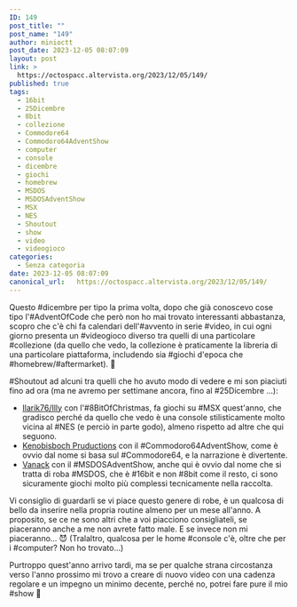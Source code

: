 ```yaml
---
ID: 149
post_title: ""
post_name: "149"
author: minioctt
post_date: 2023-12-05 08:07:09
layout: post
link: >
  https://octospacc.altervista.org/2023/12/05/149/
published: true
tags:
  - 16bit
  - 25Dicembre
  - 8bit
  - collezione
  - Commodore64
  - Commodoro64AdventShow
  - computer
  - console
  - dicembre
  - giochi
  - homebrew
  - MSDOS
  - MSDOSAdventShow
  - MSX
  - NES
  - Shoutout
  - show
  - video
  - videogioco
categories:
  - Senza categoria
date: 2023-12-05 08:07:09
canonical_url:   https://octospacc.altervista.org/2023/12/05/149/
---
```

<!-- wp:paragraph -->
<p>Questo #dicembre per tipo la prima volta, dopo che già conoscevo cose tipo l'#AdventOfCode che però non ho mai trovato interessanti abbastanza, scopro che c'è chi fa calendari dell'#avvento in serie #video, in cui ogni giorno presenta un #videogioco diverso tra quelli di una particolare #collezione (da quello che vedo, la collezione è praticamente la libreria di una particolare piattaforma, includendo sia #giochi d'epoca che #homebrew/#aftermarket). 🎄</p>
<!-- /wp:paragraph -->

<!-- wp:paragraph -->
<p>#Shoutout ad alcuni tra quelli che ho avuto modo di vedere e mi son piaciuti fino ad ora (ma ne avremo per settimane ancora, fino al #25Dicembre ...):</p>
<!-- /wp:paragraph -->

<!-- wp:list -->
<ul><!-- wp:list-item -->
<li><a href="https://www.youtube.com/channel/UC7F3FnLX3r0jvjJNpsRgYRA">Ilarik76/Illy</a> con l'#8BitOfChristmas, fa giochi su #MSX quest'anno, che gradisco perché da quello che vedo è una console stilisticamente molto vicina al #NES (e perciò in parte godo), almeno rispetto ad altre che qui seguono.</li>
<!-- /wp:list-item -->

<!-- wp:list-item -->
<li><a href="https://www.youtube.com/@kenobisboch">Kenobisboch Pruductions</a> con il #Commodoro64AdventShow, come è ovvio dal nome si basa sul #Commodore64, e la narrazione è divertente.</li>
<!-- /wp:list-item -->

<!-- wp:list-item -->
<li><a href="https://odysee.com/@RetroLinuxGaming:e">Vanack</a> con il #MSDOSAdventShow, anche qui è ovvio dal nome che si tratta di roba #MSDOS, che è #16bit e non #8bit come il resto, ci sono sicuramente giochi molto più complessi tecnicamente nella raccolta.</li>
<!-- /wp:list-item --></ul>
<!-- /wp:list -->

<!-- wp:paragraph -->
<p>Vi consiglio di guardarli se vi piace questo genere di robe, è un qualcosa di bello da inserire nella propria routine almeno per un mese all'anno. A proposito, se ce ne sono altri che a voi piacciono consigliateli, se piaceranno anche a me non avrete fatto male. E se invece non mi piaceranno... 😈 (Tralaltro, qualcosa per le home #console c'è, oltre che per i #computer? Non ho trovato...)</p>
<!-- /wp:paragraph -->

<!-- wp:paragraph -->
<p>Purtroppo quest'anno arrivo tardi, ma se per qualche strana circostanza verso l'anno prossimo mi trovo a creare di nuovo video con una cadenza regolare e un impegno un minimo decente, perché no, potrei fare pure il mio #show 👾</p>
<!-- /wp:paragraph -->